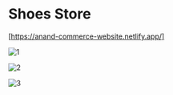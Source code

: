 # Shoes Store
[https://anand-commerce-website.netlify.app/]

![1](https://user-images.githubusercontent.com/84217973/172268162-0dfa4e0c-e738-4169-8843-9797dde73c6e.JPG)

![2](https://user-images.githubusercontent.com/84217973/172268194-225b9bc9-6175-47ea-8eee-7166070f986d.JPG)

![3](https://user-images.githubusercontent.com/84217973/172268200-a6cc4675-7c2c-46a5-b3df-4a8a74e6968c.JPG)
